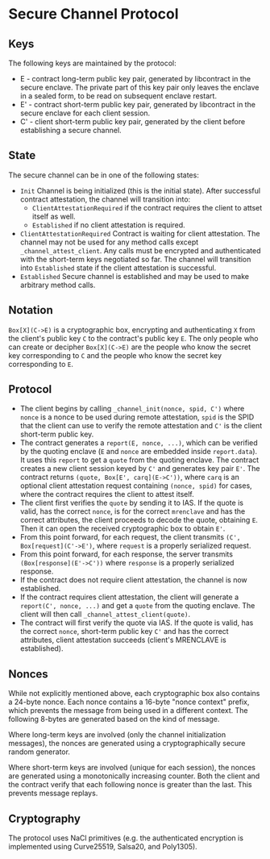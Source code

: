 # Secure Channel Protocol

## Keys
The following keys are maintained by the protocol:
* E - contract long-term public key pair, generated by libcontract in the secure enclave. The private part of this key pair only leaves the enclave in a sealed form, to be read on subsequent enclave restart.
* E' - contract short-term public key pair, generated by libcontract in the secure enclave for each client session.
* C' - client short-term public key pair, generated by the client before establishing a secure channel.

## State
The secure channel can be in one of the following states:
* `Init`
  Channel is being initialized (this is the initial state). After successful contract attestation, the channel will transition into:
    * `ClientAttestationRequired` if the contract requires the client to attset itself as well.
    * `Established` if no client attestation is required.
* `ClientAttestationRequired`
  Contract is waiting for client attestation. The channel may not be used for any method calls except `_channel_attest_client`. Any calls must be encrypted and authenticated with the short-term keys negotiated so far. The channel will transition into `Established` state if the client attestation is successful.
* `Established`
  Secure channel is established and may be used to make arbitrary method calls.

## Notation
`Box[X](C->E)` is a cryptographic box, encrypting and authenticating `X` from the client's public key `C` to the contract's public key `E`. The only people who can create or decipher `Box[X](C->E)` are the people who know the secret key corresponding to `C` and the people who know the secret key corresponding to `E`.

## Protocol
* The client begins by calling `_channel_init(nonce, spid, C')` where `nonce` is a nonce to be used during remote attestation, `spid` is the SPID that the client can use to verify the remote attestation and `C'` is the client short-term public key.
* The contract generates a `report(E, nonce, ...)`, which can be verified by the quoting enclave (`E` and `nonce` are embedded inside `report.data`). It uses this `report` to get a `quote` from the quoting enclave. The contract creates a new client session keyed by `C'` and generates key pair `E'`. The contract returns `(quote, Box[E', carq](E->C'))`, where `carq` is an optional client attestation request containing `(nonce, spid)` for cases, where the contract requires the client to attest itself.
* The client first verifies the `quote` by sending it to IAS. If the quote is valid, has the correct `nonce`, is for the correct `mrenclave` and has the correct attributes, the client proceeds to decode the quote, obtaining `E`. Then it can open the received cryptographic box to obtain `E'`.
* From this point forward, for each request, the client transmits `(C', Box[request](C'->E')`, where `request` is a properly serialized request.
* From this point forward, for each response, the server transmits `(Box[response](E'->C'))` where `response` is a properly serialized response.
* If the contract does not require client attestation, the channel is now established.
* If the contract requires client attestation, the client will generate a `report(C', nonce, ...)` and get a `quote` from the quoting enclave. The client will then call `_channel_attest_client(quote)`.
* The contract will first verify the quote via IAS. If the quote is valid, has the correct `nonce`, short-term public key `C'` and has the correct attributes, client attestation succeeds (client's MRENCLAVE is established).

## Nonces
While not explicitly mentioned above, each cryptographic box also contains a 24-byte nonce. Each nonce contains a 16-byte "nonce context" prefix, which prevents the message from being used in a different context. The following 8-bytes are generated based on the kind of message.

Where long-term keys are involved (only the channel initialization messages), the nonces are generated using a cryptographically secure random generator.

Where short-term keys are involved (unique for each session), the nonces are generated using a monotonically increasing counter. Both the client and the contract verify that each following nonce is greater than the last. This prevents message replays.

## Cryptography
The protocol uses NaCl primitives (e.g. the authenticated encryption is implemented using Curve25519, Salsa20, and Poly1305).